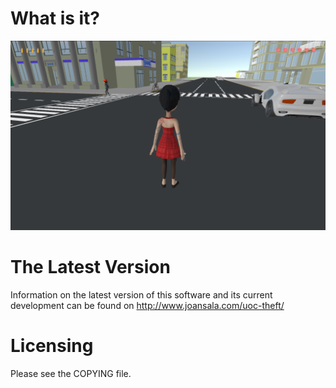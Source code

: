 What is it?
===========

![Demo](https://raw.githubusercontent.com/joansalasoler/assets/master/demos/uoc-theft-0.0.1.png)

The Latest Version
==================

Information on the latest version of this software and its current
development can be found on http://www.joansala.com/uoc-theft/

Licensing
=========

Please see the COPYING file.
